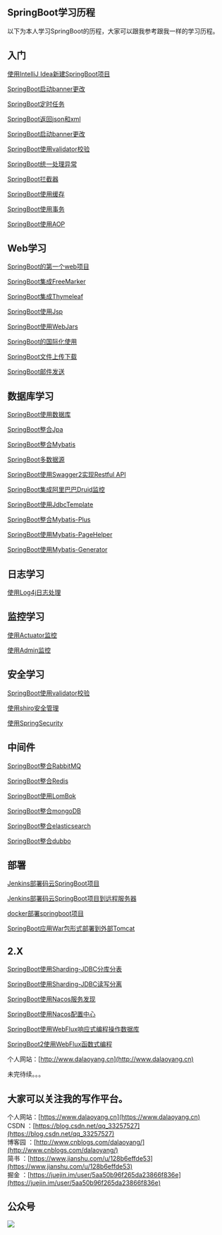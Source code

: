 ## SpringBoot学习历程


以下为本人学习SpringBoot的历程，大家可以跟我参考跟我一样的学习历程。   



## 入门

[使用IntelliJ Idea新建SpringBoot项目](https://www.dalaoyang.cn/article/1)

[SpringBoot启动banner更改](https://www.dalaoyang.cn/article/47)

[SpringBoot定时任务](https://www.dalaoyang.cn/article/19)

[SpringBoot返回json和xml](SpringBoot返回json和xml)

[SpringBoot启动banner更改](https://www.dalaoyang.cn/article/47)

[SpringBoot使用validator校验](https://www.dalaoyang.cn/article/48)

[SpringBoot统一处理异常](https://www.dalaoyang.cn/article/45)

[SpringBoot拦截器](https://www.dalaoyang.cn/article/43)

[SpringBoot使用缓存](https://www.dalaoyang.cn/article/60)

[SpringBoot使用事务](https://www.dalaoyang.cn/article/59)

[SpringBoot使用AOP](https://www.dalaoyang.cn/article/75)

## Web学习

[SpringBoot的第一个web项目](https://www.dalaoyang.cn/article/2)

[SpringBoot集成FreeMarker](https://www.dalaoyang.cn/article/3)

[SpringBoot集成Thymeleaf](https://www.dalaoyang.cn/article/4)

[SpringBoot使用Jsp](https://www.dalaoyang.cn/article/71)

[SpringBoot使用WebJars](https://www.dalaoyang.cn/article/6)

[SpringBoot的国际化使用](https://www.dalaoyang.cn/article/10)

[SpringBoot文件上传下载](https://www.dalaoyang.cn/article/22)

[SpringBoot邮件发送](https://www.dalaoyang.cn/article/23)

## 数据库学习

[SpringBoot使用数据库](https://www.dalaoyang.cn/article/11)

[SpringBoot整合Jpa](https://www.dalaoyang.cn/article/18)

[SpringBoot整合Mybatis](https://www.dalaoyang.cn/article/17)

[SpringBoot多数据源](https://www.dalaoyang.cn/article/25)

[SpringBoot使用Swagger2实现Restful API](https://www.dalaoyang.cn/article/21)

[SpringBoot集成阿里巴巴Druid监控](https://www.dalaoyang.cn/article/26)

[SpringBoot使用JdbcTemplate](https://www.dalaoyang.cn/article/67)

[SpringBoot整合Mybatis-Plus](https://www.dalaoyang.cn/article/66)

[SpringBoot使用Mybatis-PageHelper](https://www.dalaoyang.cn/article/65)

[SpringBoot使用Mybatis-Generator](https://www.dalaoyang.cn/article/74)


## 日志学习

[使用Log4j日志处理](https://www.dalaoyang.cn/article/24)

## 监控学习

[使用Actuator监控](https://www.dalaoyang.cn/article/27)

[使用Admin监控](https://www.dalaoyang.cn/article/33)

## 安全学习

[SpringBoot使用validator校验](https://www.dalaoyang.cn/article/48)

[使用shiro安全管理](https://www.dalaoyang.cn/article/49)

[使用SpringSecurity](https://www.dalaoyang.cn/article/46)

## 中间件

[SpringBoot整合RabbitMQ](https://www.dalaoyang.cn/article/41)

[SpringBoot整合Redis](https://www.dalaoyang.cn/article/32)

[SpringBoot使用LomBok](https://www.dalaoyang.cn/article/54)

[SpringBoot整合mongoDB](https://www.dalaoyang.cn/article/53)

[SpringBoot整合elasticsearch](https://www.dalaoyang.cn/article/52)

[SpringBoot整合dubbo](https://www.dalaoyang.cn/article/63)


## 部署

[Jenkins部署码云SpringBoot项目](https://www.dalaoyang.cn/article/83)

[Jenkins部署码云SpringBoot项目到远程服务器](https://www.dalaoyang.cn/article/84)

[docker部署springboot项目](https://www.dalaoyang.cn/article/58)

[SpringBoot应用War包形式部署到外部Tomcat](https://www.dalaoyang.cn/article/70)

## 2.X

[SpringBoot使用Sharding-JDBC分库分表](https://www.dalaoyang.cn/article/95)

[SpringBoot使用Sharding-JDBC读写分离](https://www.dalaoyang.cn/article/97)

[SpringBoot使用Nacos服务发现](https://www.dalaoyang.cn/article/94)

[SpringBoot使用Nacos配置中心](https://www.dalaoyang.cn/article/93)

[SpringBoot使用WebFlux响应式编程操作数据库](https://www.dalaoyang.cn/article/76)

[SpringBoot2使用WebFlux函数式编程](https://www.dalaoyang.cn/article/69)



个人网站：[http://www.dalaoyang.cn](http://www.dalaoyang.cn)

未完待续。。。   

## **大家可以关注我的写作平台。**

个人网站：[https://www.dalaoyang.cn](https://www.dalaoyang.cn)   
CSDN    ：[https://blog.csdn.net/qq_33257527](https://blog.csdn.net/qq_33257527)    
博客园  ：[http://www.cnblogs.com/dalaoyang/](http://www.cnblogs.com/dalaoyang/)   
简书    ：[https://www.jianshu.com/u/128b6effde53](https://www.jianshu.com/u/128b6effde53)   
掘金    ：[https://juejin.im/user/5aa50b96f265da23866f836e](https://juejin.im/user/5aa50b96f265da23866f836e)
 
## 公众号

<img src='https://user-gold-cdn.xitu.io/2018/5/6/163311b1d62f2b05?w=258&h=258&f=jpeg&s=26864' style='float:left;'/>    
   


